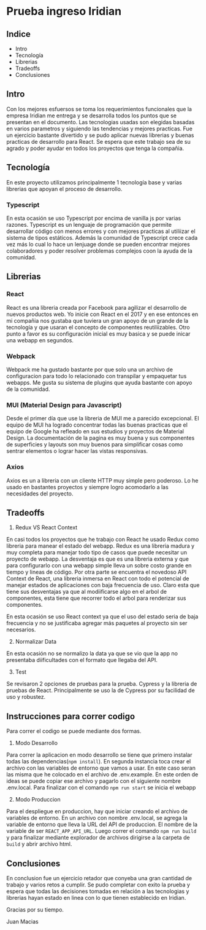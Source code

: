 # Prueba ingreso Iridian 
## Indice
- Intro
- Tecnología
- Librerias
- Tradeoffs
- Conclusiones 

## Intro

Con los mejores esfuersos se toma los requerimientos funcionales que la empresa Iridian me entrega y se desarrolla todos los puntos que se presentan en el documento. Las tecnologias usadas son elegidas basadas en varios parametros y siguiendo las tendencias y mejores practicas. Fue un ejercicio bastante divertido y se pudo aplicar nuevas librerias y buenas practicas de desarrollo para React. Se espera que este trabajo sea de su agrado y poder ayudar en todos los proyectos que tenga la compañia.

## Tecnología

En este proyecto utilizamos principalmente 1 tecnología base y varias librerias que apoyan el proceso de desarrollo. 

### Typescript

En esta ocasión se uso Typescript por encima de vanilla js por varias razones. Typescript es un lenguaje de programación que permite desarrollar código con menos errores y con mejores practicas al utiliizar el sistema de tipos estáticos. Además la comunidad de Typescript crece cada vez más lo cual lo hace un lenjuage donde se pueden encontrar mejores colaboradores y poder resolver problemas complejos coon la ayuda de la comunidad.

## Librerias

### React

React es una libreria creada por Facebook para agilizar el desarrollo de nuevos productos web. Yo inicie con React en el 2017 y en ese entonces en mi compañia nos gustaba que tuviera un gran apoyo de un grande de la tecnología y que usaran el concepto de componentes reutiliizables. Otro punto a favor es su configuración inicial es muy basica y se puede inicar una webapp en segundos. 

### Webpack

Webpack me ha gustado bastante por que solo una un archivo de configuracion para todo lo relacionado con transpilar y empaquetar tus webapps. Me gusta su sistema de plugins que ayuda bastante con apoyo de la comunidad.

### MUI (Material Design para Javascript)

Desde el primer día que use la libreria de MUI me a parecido excepcional. El equipo de MUI ha logrado concentrar todas las buenas practicas que el equipo de Google ha refleado en sus estudios y proyectos de Material Design. La documentación de la pagina es muy buena y sus componentes de superficies y layouts son muy buenos para simplificar cosas como sentrar elementos o lograr hacer las vistas responsivas.

### Axios 

Axios es un a libreria con un cliente HTTP muy simple pero poderoso. Lo he usado en bastantes proyectos y siempre logro acomodarlo a las necesidades del proyecto.  

## Tradeoffs

1. Redux VS React Context

En casi todos los proyectos que he trabajo con React he usado Redux como libreria para manear el estado del webapp. Redux es una libreria madura y muy completa para manejar todo tipo de casos que puede necesitar un proyecto de webapp. La desventaja es que es una libreria externa y que para configurarlo con una webapp simple lleva un sobre costo grande en tiempo y lineas de código. Por otra parte se encuentra el novedoso API Context de React, una libreria inmersa en React con todo el potencial de manejar estados de aplicaciones con baja frecuencia de uso. Claro esta que tiene sus desventajas ya que al modiificarse algo en el arbol de componentes, esta tiene que recorrer todo el arbol para renderizar sus componentes.

En esta ocasión se uso React context ya que el uso del estado seria de baja frecuencia y no se justificaba agregar más paquetes al proyecto sin ser necesarios. 

2. Normalizar Data

En esta ocasión no se normalizo la data ya que se vio que la app no presentaba diificultades con el formato que llegaba del API.

3. Test

Se revisaron 2 opciones de pruebas para la prueba. Cypress y la libreria de pruebas de React. Principalmente se uso la de Cypress por su facilidad de uso y robustez.

## Instrucciones para correr codigo

Para correr el codigo se puede mediante dos formas. 

1. Modo Desarrollo

Para correr la aplicacion en modo desarrollo se tiene que primero instalar todas las dependencias(`npm install`). En segunda instancia toca crear el archivo con las variables de entorno que vamos a usar. En este caso seran las misma que he colocado en el archivo de .env.example. En este orden de ideas se puede copiar ese archivo y pagarlo con el siguiente nombre .env.local. Para finalizar con el comando `npm run start` se inicia el webapp

2. Modo Produccion

Para el despliegue en produccion, hay que iniciar creando el archivo de variables de entorno. En un archivo con nombre .env.local, se agrega la variable de entorno que lleva la URL del API de produccion. El nombre de la variable de ser `REACT_APP_API_URL`. Luego correr el comando `npm run build` y para finalizar mediante explorador de archivos dirigirse a la carpeta de `build` y abrir archivo html.

## Conclusiones

En conclusion fue un ejercicio retador que conyeba una gran cantidad de trabajo y varios retos a cumplir. Se pudo completar con exito la prueba y espera que todas las decisiones tomadas en relación a las tecnologias y librerias hayan estado en linea con lo que tienen establecido en Iridian.

Gracias por su tiempo.

Juan Macias



